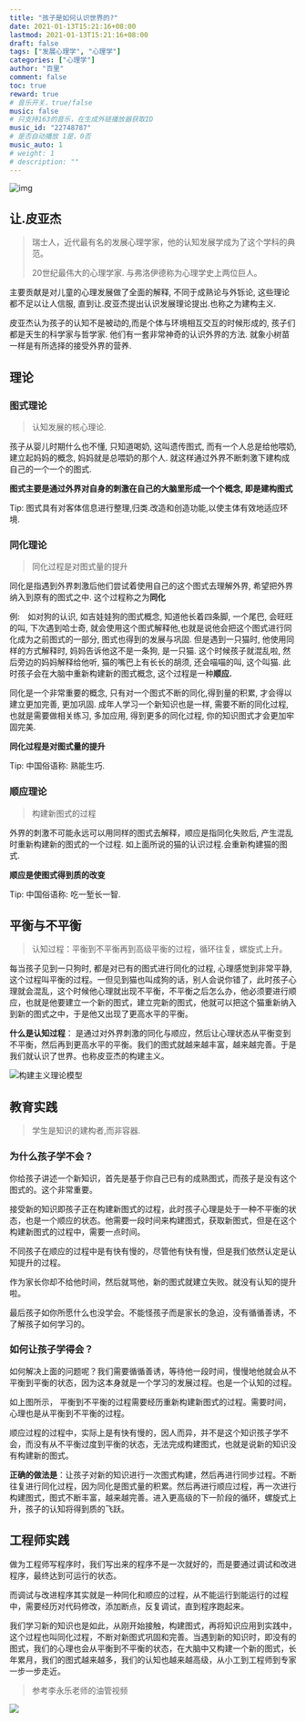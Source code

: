 ```yaml
---
title: "孩子是如何认识世界的?"
date: 2021-01-13T15:21:16+08:00
lastmod: 2021-01-13T15:21:16+08:00
draft: false
tags: ["发展心理学", "心理学"]
categories: ["心理学"]
author: "百里"
comment: false
toc: true
reward: true
# 音乐开关，true/false
music: false
# 只支持163的音乐，在生成外链播放器获取ID
music_id: "22748787"
# 是否自动播放 1是，0否
music_auto: 1
# weight: 1
# description: ""
---
```


![img](http://img.sgfoot.com/b/20210113175007.jpeg?imageslim)

## 让.皮亚杰

> 瑞士人，近代最有名的发展心理学家，他的认知发展学成为了这个学科的典范。
>
> 20世纪最伟大的心理学家. 与弗洛伊德称为心理学史上两位巨人。

主要贡献是对儿童的心理发展做了全面的解释, 不同于成熟论与外铄论, 这些理论都不足以让人信服, 直到让.皮亚杰提出认识发展理论提出.也称之为建构主义.

皮亚杰认为孩子的认知不是被动的,而是个体与环境相互交互的时候形成的, 孩子们都是天生的科学家与哲学家. 他们有一套非常神奇的认识外界的方法. 就象小树苗一样是有所选择的接受外界的营养.

## 理论
### 图式理论

> 认知发展的核心理论.

孩子从婴儿时期什么也不懂, 只知道喝奶, 这叫遗传图式, 而有一个人总是给他喂奶, 建立起妈妈的概念, 妈妈就是总喂奶的那个人. 就这样通过外界不断刺激下建构成自己的一个一个的图式. 

**图式主要是通过外界对自身的刺激在自己的大脑里形成一个个概念, 即是建构图式**

Tip: 图式具有对客体信息进行整理,归类.改造和创造功能,以使主体有效地适应环境.

### 同化理论

> 同化过程是对图式量的提升

同化是指遇到外界刺激后他们尝试着使用自己的这个图式去理解外界, 希望把外界纳入到原有的图式之中. 这个过程称之为**同化**

例:　如对狗的认识, 如吉娃娃狗的图式概念, 知道他长着四条脚, 一个尾巴, 会旺旺的叫, 下次遇到哈士奇, 就会使用这个图式解释他,也就是说他会把这个图式进行同化成为之前图式的一部分, 图式也得到的发展与巩固. 但是遇到一只猫时, 他使用同样的方式解释时, 妈妈告诉他这不是一条狗, 是一只猫.  这个时候孩子就混乱啦, 然后旁边的妈妈解释给他听, 猫的嘴巴上有长长的胡须, 还会喵喵的叫, 这个叫猫. 此时孩子会在大脑中重新构建新的图式概念, 这个过程是一种**顺应.**

同化是一个非常重要的概念, 只有对一个图式不断的同化,得到量的积累, 才会得以建立更加完善, 更加巩固. 成年人学习一个新知识也是一样, 需要不断的同化过程, 也就是需要做相关练习, 多加应用, 得到更多的同化过程, 你的知识图式才会更加牢固完美.

**同化过程是对图式量的提升**

Tip: 中国俗语称: 熟能生巧.

### 顺应理论

> 构建新图式的过程

外界的刺激不可能永远可以用同样的图式去解释，顺应是指同化失败后, 产生混乱时重新构建新的图式的一个过程. 如上面所说的猫的认识过程.会重新构建猫的图式.

**顺应是使图式得到质的改变**

Tip: 中国俗语称: 吃一堑长一智.

## 平衡与不平衡

> 认知过程：平衡到不平衡再到高级平衡的过程，循环往复，螺旋式上升。

每当孩子见到一只狗时, 都是对已有的图式进行同化的过程, 心理感觉到非常平静, 这个过程叫平衡的过程。一但见到猫也叫成狗的话，别人会说你错了，此时孩子心理就会混乱，这个时候他心理就出现不平衡，不平衡之后怎么办，他必须要进行顺应，也就是他要建立一个新的图式，建立完新的图式，他就可以把这个猫重新纳入到新的图式之中，于是他又出现了更高水平的平衡。

**什么是认知过程**： 是通过对外界刺激的同化与顺应，然后让心理状态从平衡变到不平衡，然后再到更高水平的平衡。我们的图式就越来越丰富，越来越完善。于是我们就认识了世界。也称皮亚杰的构建主义。

![构建主义理论模型](http://img.sgfoot.com/b/20210113190609.png?imageslim)

## 教育实践

> 学生是知识的建构者,而非容器.

### 为什么孩子学不会？

你给孩子讲述一个新知识，首先是基于你自己已有的成熟图式，而孩子是没有这个图式的。这个非常重要。

接受新的知识即孩子正在构建新图式的过程，此时孩子心理是处于一种不平衡的状态，也是一个顺应的状态。他需要一段时间来构建图式，获取新图式，但是在这个构建新图式的过程中，需要一点时间。

不同孩子在顺应的过程中是有快有慢的，尽管他有快有慢，但是我们依然认定是认知提升的过程。

作为家长你却不给他时间，然后就骂他，新的图式就建立失败。就没有认知的提升啦。

最后孩子如你所愿什么也没学会。不能怪孩子而是家长的急迫，没有循循善诱，不了解孩子如何学习的。

### 如何让孩子学得会？

如何解决上面的问题呢？我们需要循循善诱，等待他一段时间，慢慢地他就会从不平衡到平衡的状态，因为这本身就是一个学习的发展过程。也是一个认知的过程。

如上图所示， 平衡到不平衡的过程需要经历重新构建新图式的过程。需要时间，心理也是从平衡到不平衡的过程。

顺应过程的过程中，实际上是有快有慢的，因人而异，并不是这个知识孩子学不会，而没有从不平衡过度到平衡的状态，无法完成构建图式，也就是说新的知识没有构建新的图式。

**正确的做法是**：让孩子对新的知识进行一次图式构建，然后再进行同步过程。不断往复进行同化过程，因为同化是图式量的积累。然后再进行顺应过程，再一次进行构建图式，图式不断丰富，越来越完善。进入更高级的下一阶段的循环，螺旋式上升，孩子的认知将得到质的飞跃。

## 工程师实践

做为工程师写程序时，我们写出来的程序不是一次就好的，而是要通过调试和改进程序，最终达到可运行的状态。 

而调试与改进程序其实就是一种同化和顺应的过程，从不能运行到能运行的过程中，需要经历对代码修改，添加断点，反复调试，直到程序跑起来。

我们学习新的知识也是如此，从刚开始接触，构建图式，再将知识应用到实践中，这个过程也叫同化过程，不断对新图式巩固和完善。当遇到新的知识时，即没有的图式，我们的心理也会从平衡到不平衡的状态，在大脑中又构建一个新的图式，长年累月，我们的图式越来越多，我们的认知也越来越高级，从小工到工程师到专家一步一步走近。



> 参考李永乐老师的油管视频

![](http://img.sgfoot.com/b/20210113194448.png?imageslim)
